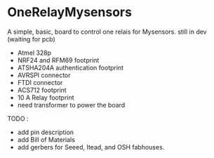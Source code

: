 # OneRelayMysensors

A simple, basic, board to control one relais for Mysensors. still in dev (waiting for pcb)

- Atmel 328p
- NRF24 and RFM69 footprint
- ATSHA204A authentication footprint
- AVRSPI connector
- FTDI connector
- ACS712 footprint
- 10 A Relay footprint
- need transformer to power the board


TODO : 
- add pin description
- add Bill of Materials
- add gerbers for Seeed, Itead, and OSH fabhouses.


